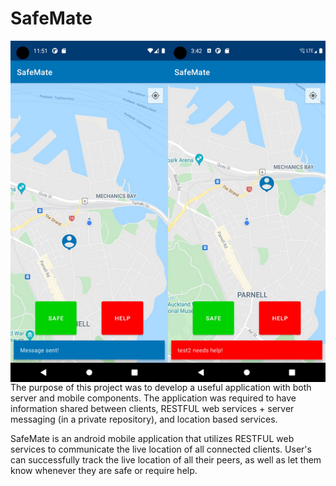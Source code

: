 # SafeMate
<img align="right" src="demoimage.png">
The purpose of this project was to develop a useful application with both server and mobile components. The application was required to have information shared between clients, RESTFUL web services + server messaging (in a private repository), and location based services.


SafeMate is an android mobile application that utilizes RESTFUL web services to communicate the live location of all connected clients. User's can successfully track the live location of all their peers, as well as let them know whenever they are safe or require help.
